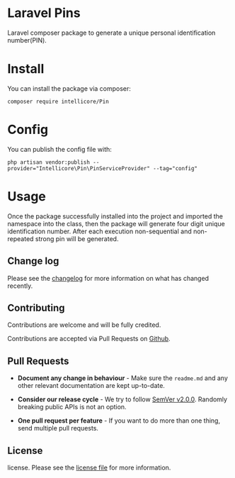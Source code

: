 # Laravel Pins

Laravel composer package to generate a unique personal identification number(PIN).

# Install

You can install the package via composer:

```
composer require intellicore/Pin
```

# Config

You can publish the config file with:

```
php artisan vendor:publish --provider="Intellicore\Pin\PinServiceProvider" --tag="config"
```

# Usage
Once the package successfully installed into the project and imported the namespace into the class, then the package will generate four digit unique identification number. After each execution non-sequential and non-repeated strong pin will be generated. 


## Change log

Please see the [changelog][3] for more information on what has changed recently.

## Contributing

Contributions are welcome and will be fully credited.

Contributions are accepted via Pull Requests on [Github][4].

## Pull Requests

- **Document any change in behaviour** - Make sure the `readme.md` and any other relevant documentation are kept up-to-date.

- **Consider our release cycle** - We try to follow [SemVer v2.0.0][5]. Randomly breaking public APIs is not an option.

- **One pull request per feature** - If you want to do more than one thing, send multiple pull requests.

## License

license. Please see the [license file][6] for more information.

[3]:    changelog.md
[4]:    https://github.com/intellicore/Package
[5]:    http://semver.org/
[6]:    license.md
